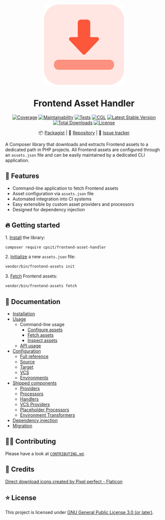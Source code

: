 <div align="center">

![Logo](docs/assets/logo.png)

# Frontend Asset Handler

[![Coverage](https://codecov.io/gh/CPS-IT/frontend-asset-handler/branch/develop/graph/badge.svg?token=P4F5YYWAJX)](https://codecov.io/gh/CPS-IT/frontend-asset-handler)
[![Maintainability](https://api.codeclimate.com/v1/badges/c4b7516380091c1e11a4/maintainability)](https://codeclimate.com/github/CPS-IT/frontend-asset-handler/maintainability)
[![Tests](https://github.com/CPS-IT/frontend-asset-handler/actions/workflows/tests.yaml/badge.svg)](https://github.com/CPS-IT/frontend-asset-handler/actions/workflows/tests.yaml)
[![CGL](https://github.com/CPS-IT/frontend-asset-handler/actions/workflows/cgl.yaml/badge.svg)](https://github.com/CPS-IT/frontend-asset-handler/actions/workflows/cgl.yaml)
[![Latest Stable Version](http://poser.pugx.org/cpsit/frontend-asset-handler/v)](https://packagist.org/packages/cpsit/frontend-asset-handler)
[![Total Downloads](http://poser.pugx.org/cpsit/frontend-asset-handler/downloads)](https://packagist.org/packages/cpsit/frontend-asset-handler)
[![License](http://poser.pugx.org/cpsit/frontend-asset-handler/license)](LICENSE.md)

:package:&nbsp;[Packagist](https://packagist.org/packages/cpsit/frontend-asset-handler) |
:floppy_disk:&nbsp;[Repository](https://github.com/CPS-IT/frontend-asset-handler) |
:bug:&nbsp;[Issue tracker](https://github.com/CPS-IT/frontend-asset-handler/issues)

</div>

A Composer library that downloads and extracts Frontend assets to a dedicated path in PHP projects.
All Frontend assets are configured through an `assets.json` file and can be easily maintained by
a dedicated CLI application.

## :rocket: Features

* Command-line application to fetch Frontend assets
* Asset configuration via `assets.json` file
* Automated integration into CI systems
* Easy extensible by custom asset providers and processors
* Designed for dependency injection

## :fire: Getting started

1\. [Install](docs/installation.md) the library:

```bash
composer require cpsit/frontend-asset-handler
```

2\. [Initialize](docs/usage/cli-init-config.md) a new `assets.json` file:

```bash
vendor/bin/frontend-assets init
```

3\. [Fetch](docs/usage/cli-fetch-assets.md) Frontend assets:

```bash
vendor/bin/frontend-assets fetch
```

## :book: Documentation

* [Installation](docs/installation.md)
* [Usage](docs/usage/index.md)
  - Command-line usage
    + [Configure assets](docs/usage/cli-config-assets.md)
    + [Fetch assets](docs/usage/cli-fetch-assets.md)
    + [Inspect assets](docs/usage/cli-inspect-assets.md)
  - [API usage](docs/usage/api-usage.md)
* [Configuration](docs/config/index.md)
  - [Full reference](docs/config/full-reference.md)
  - [Source](docs/config/source.md)
  - [Target](docs/config/target.md)
  - [VCS](docs/config/vcs.md)
  - [Environments](docs/config/environments.md)
* [Shipped components](docs/components/index.md)
  - [Providers](docs/components/providers.md)
  - [Processors](docs/components/processors.md)
  - [Handlers](docs/components/handlers.md)
  - [VCS Providers](docs/components/vcs-providers.md)
  - [Placeholder Processors](docs/components/placeholder-processors.md)
  - [Environment Transformers](docs/components/environment-transformers.md)
* [Dependency injection](docs/dependency-injection.md)
* [Migration](docs/migration.md)

## :technologist: Contributing

Please have a look at [`CONTRIBUTING.md`](CONTRIBUTING.md).

## :gem: Credits

[Direct download icons created by Pixel perfect - Flaticon](https://www.flaticon.com/free-icons/direct-download)

## :star: License

This project is licensed under [GNU General Public License 3.0 (or later)](LICENSE.md).
